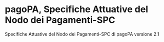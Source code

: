 # pagoPA, Specifiche Attuative del Nodo dei Pagamenti-SPC 

Specifiche Attuative del Nodo dei Pagamenti-SPC di pagoPA versione 2.1